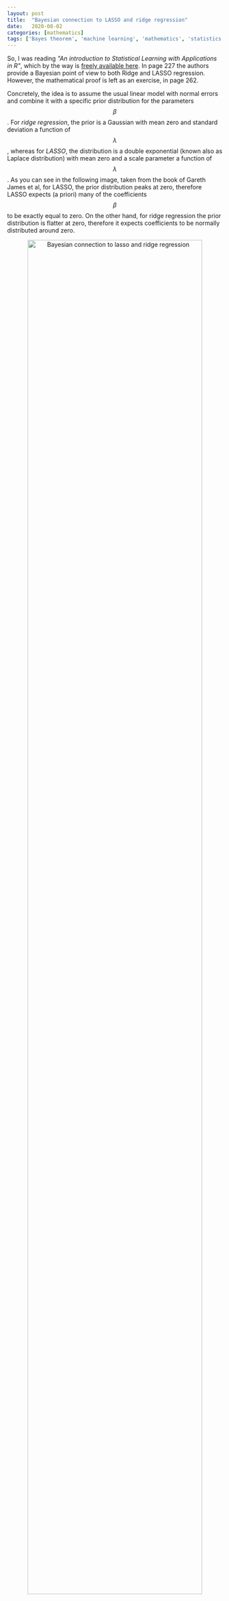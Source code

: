 ```yaml
---
layout: post
title:  "Bayesian connection to LASSO and ridge regression"
date:   2020-08-02
categories: [mathematics]
tags: ['Bayes theorem', 'machine learning', 'mathematics', 'statistics']
---
```


So, I was reading *"An introduction to Statistical Learning with Applications in R"*, which by the way is [freely available here](http://faculty.marshall.usc.edu/gareth-james/ISL/). In page 227 the authors provide a Bayesian point of view to both Ridge and LASSO regression. However, the mathematical proof is left as an exercise, in page 262.

Concretely, the idea is to assume the usual linear model with normal errors and combine it with a specific prior distribution for the parameters $$\beta$$. For *ridge regression*, the prior is a Gaussian with mean zero and standard deviation a function of $$\lambda$$, whereas for *LASSO*, the distribution is a double exponential (known also as Laplace distribution) with mean zero and a scale parameter a function of $$\lambda$$. As you can see in the following image, taken from the book of Gareth James et al, for LASSO, the prior distribution peaks at zero, therefore LASSO expects (a priori) many of the coefficients $$\beta$$ to be exactly equal to zero. On the other hand, for ridge regression the prior distribution is flatter at zero, therefore it expects coefficients to be normally distributed around zero.

<p align="center">
 <img style="width: 90%; height: 90%" src="{{ site.url }}/images/bayesian_lasso_ridge.png" alt="Bayesian connection to lasso and ridge regression">
</p>

We shall solve the exercise and establish the connection between Bayesian point of view and the two regularization techniques.

**(a) Suppose that $$y_i = \beta_0 + \sum_{j=1}^{p}b_j x_{ij} + \epsilon_i$$, where $$\epsilon_i \sim \mathcal{N}(0, \sigma^2)$$. Write out the likelihood
for the data.

The likelihood for the data is:

$$
\mathcal{L}(Y|X,\beta) = \prod_{i=1}^{n} \frac{1}{\sqrt{2\pi}\sigma}\exp\left(-\frac{\epsilon_i^2}{2\sigma^2}\right) =
\left(\frac{1}{\sqrt{2\pi}\sigma}\right)^n \exp\left(-\frac{1}{2\sigma^2}\sum_{i=1}^n\epsilon_i^2\right)
$$

**(b) Assume the following prior for $$\beta: \beta_1, \beta_2, \ldots, \beta_p$$ are i.i.d. according to a double-exponential distribution with mean 0 and common scale parameter $$\beta$$: i.e., $$p(\beta) = \frac{1}{2b} \exp(-|\beta|/b)$$. Write out the posterior for $$\beta$$ in this setting.


